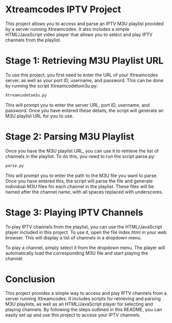 # Xtreamcodes IPTV Project
This project allows you to access and parse an IPTV M3U playlist provided by a server running Xtreamcodes. It also includes a simple HTML/JavaScript video player that allows you to select and play IPTV channels from the playlist.

# Stage 1: Retrieving M3U Playlist URL
To use this project, you first need to enter the URL of your Xtreamcodes server, as well as your port ID, username, and password. This can be done by running the script Xtreamcodetom3u.py:

```python
Xtreamcodetom3u.py
```
This will prompt you to enter the server URL, port ID, username, and password. Once you have entered these details, the script will generate an M3U playlist URL for you to use.

# Stage 2: Parsing M3U Playlist
Once you have the M3U playlist URL, you can use it to retrieve the list of channels in the playlist. To do this, you need to run the script parse.py:

``` python
parse.py
```
This will prompt you to enter the path to the M3U file you want to parse. Once you have entered this, the script will parse the file and generate individual M3U files for each channel in the playlist. These files will be named after the channel name, with all spaces replaced with underscores.

# Stage 3: Playing IPTV Channels
To play IPTV channels from the playlist, you can use the HTML/JavaScript player included in this project. To use it, open the file index.html in your web browser. This will display a list of channels in a dropdown menu.

To play a channel, simply select it from the dropdown menu. The player will automatically load the corresponding M3U file and start playing the channel.

# Conclusion
This project provides a simple way to access and play IPTV channels from a server running Xtreamcodes. It includes scripts for retrieving and parsing M3U playlists, as well as an HTML/JavaScript player for selecting and playing channels. By following the steps outlined in this README, you can easily set up and use this project to access your IPTV channels.
